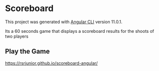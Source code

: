 # Scoreboard

This project was generated with [Angular CLI](https://github.com/angular/angular-cli) version 11.0.1.

Its a 60 seconds game that displays a scoreboard results for the shoots of two players

## Play the Game
https://rsrjunior.github.io/scoreboard-angular/

